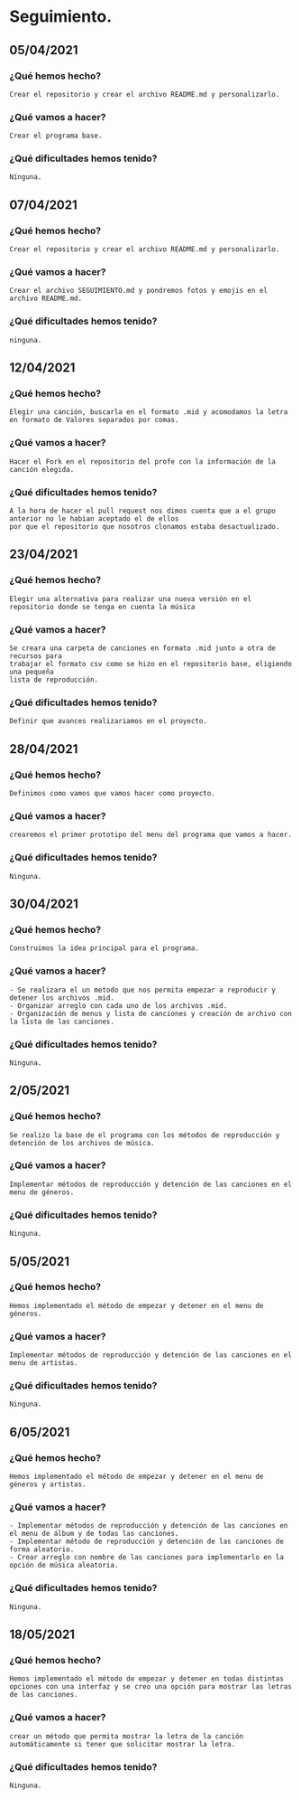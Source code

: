 # Seguimiento. 

## 05/04/2021
### ¿Qué hemos hecho? 
	Crear el repositorio y crear el archivo README.md y personalizarlo.

### ¿Qué vamos a hacer? 
	Crear el programa base. 
  
### ¿Qué dificultades hemos tenido? 
  	Nínguna.

## 07/04/2021
### ¿Qué hemos hecho? 
	Crear el repositorio y crear el archivo README.md y personalizarlo.

### ¿Qué vamos a hacer? 
	Crear el archivo SEGUIMIENTO.md y pondremos fotos y emojis en el archivo README.md.	

### ¿Qué dificultades hemos tenido? 
	ninguna.

## 12/04/2021
### ¿Qué hemos hecho? 
	Elegir una canción, buscarla en el formato .mid y acomodamos la letra en formato de Valores separados por comas.

### ¿Qué vamos a hacer? 
	Hacer el Fork en el repositorio del profe con la información de la canción elegida.

### ¿Qué dificultades hemos tenido? 
	A la hora de hacer el pull request nos dimos cuenta que a el grupo anterior no le habían aceptado el de ellos 
	por que el repositorio que nosotros clonamos estaba desactualizado. 

## 23/04/2021
### ¿Qué hemos hecho? 
	Elegir una alternativa para realizar una nueva versión en el repositorio donde se tenga en cuenta la música

### ¿Qué vamos a hacer? 
	Se creara una carpeta de canciones en formato .mid junto a otra de recursos para
	trabajar el formato csv como se hizo en el repositorio base, eligiendo una pequeña
	lista de reproducción.

### ¿Qué dificultades hemos tenido? 
	Definir que avances realizariamos en el proyecto.

## 28/04/2021
### ¿Qué hemos hecho? 
	Definimos como vamos que vamos hacer como proyecto.

### ¿Qué vamos a hacer? 
	crearemos el primer prototipo del menu del programa que vamos a hacer.

### ¿Qué dificultades hemos tenido? 
	Ninguna.


## 30/04/2021
### ¿Qué hemos hecho? 
	Construimos la idea principal para el programa.

### ¿Qué vamos a hacer? 
	- Se realizara el un metodo que nos permita empezar a reproducir y detener los archivos .mid.
	- Organizar arreglo con cada uno de los archivos .mid.
	- Organización de menus y lista de canciones y creación de archivo con la lista de las canciones.

### ¿Qué dificultades hemos tenido? 
	Ninguna.

## 2/05/2021
### ¿Qué hemos hecho? 
	Se realizo la base de el programa con los métodos de reproducción y detención de los archivos de música.

### ¿Qué vamos a hacer? 
	Implementar métodos de reproducción y detención de las canciones en el menu de géneros.

### ¿Qué dificultades hemos tenido? 
	Ninguna.

## 5/05/2021
### ¿Qué hemos hecho? 
	Hemos implementado el método de empezar y detener en el menu de géneros.

### ¿Qué vamos a hacer? 
	Implementar métodos de reproducción y detención de las canciones en el menu de artistas.

### ¿Qué dificultades hemos tenido? 
	Ninguna.

## 6/05/2021
### ¿Qué hemos hecho? 
	Hemos implementado el método de empezar y detener en el menu de géneros y artistas.

### ¿Qué vamos a hacer? 
	- Implementar métodos de reproducción y detención de las canciones en el menu de álbum y de todas las canciones.
	- Implementar método de reproducción y detención de las canciones de forma aleatorio.
	- Crear arreglo con nombre de las canciones para implementarlo en la opción de música aleatoria. 

### ¿Qué dificultades hemos tenido? 
	Ninguna.

## 18/05/2021
### ¿Qué hemos hecho? 
	Hemos implementado el método de empezar y detener en todas distintas opciones con una interfaz y se creo una opción para mostrar las letras de las canciones.

### ¿Qué vamos a hacer? 
	crear un método que permita mostrar la letra de la canción automáticamente si tener que solicitar mostrar la letra.

### ¿Qué dificultades hemos tenido? 
	Ninguna.

